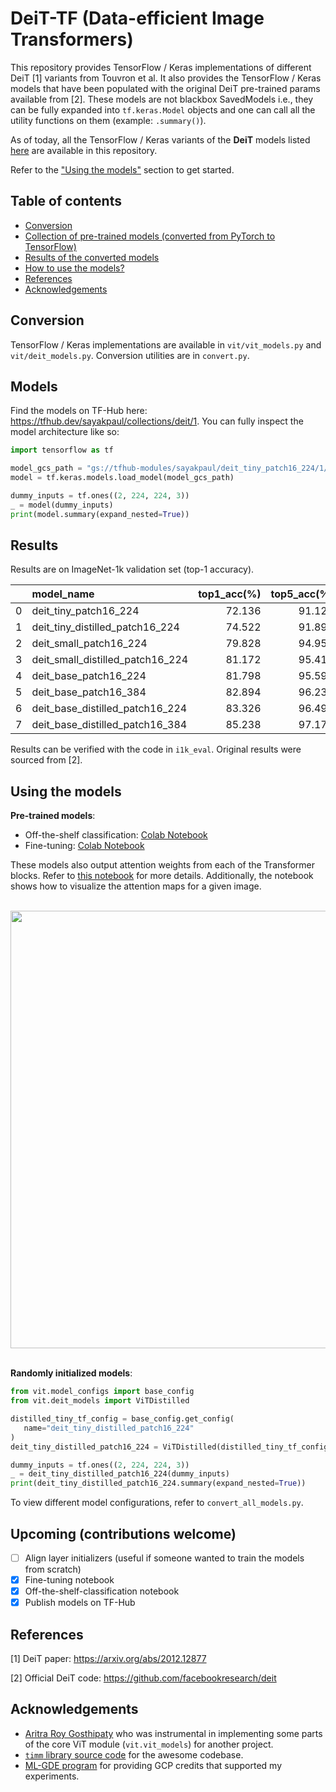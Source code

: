 # DeiT-TF (Data-efficient Image Transformers)

This repository provides TensorFlow / Keras implementations of different DeiT
[1] variants from Touvron et al. It also provides the TensorFlow / Keras models that have been
populated with the original DeiT pre-trained params available from [2]. These
models are not blackbox SavedModels i.e., they can be fully expanded into `tf.keras.Model`
objects and one can call all the utility functions on them (example: `.summary()`).

As of today, all the TensorFlow / Keras variants of the **DeiT** models listed
[here](https://github.com/facebookresearch/deit#model-zoo) are available in this
repository.

Refer to the ["Using the models"](https://github.com/sayakpaul/deit-tf#using-the-models)
section to get started. 

## Table of contents

* [Conversion](https://github.com/sayakpaul/deit-tf#conversion)
* [Collection of pre-trained models (converted from PyTorch to TensorFlow)](https://github.com/sayakpaul/deit-tf#models)
* [Results of the converted models](https://github.com/sayakpaul/deit-tf#results)
* [How to use the models?](https://github.com/sayakpaul/deit-tf#using-the-models)
* [References](https://github.com/sayakpaul/deit-tf#references)
* [Acknowledgements](https://github.com/sayakpaul/deit-tf#references)

## Conversion

TensorFlow / Keras implementations are available in `vit/vit_models.py` and `vit/deit_models.py`.
Conversion utilities are in `convert.py`.

## Models

Find the models on TF-Hub here: https://tfhub.dev/sayakpaul/collections/deit/1. You can fully inspect the
model architecture like so:

```py
import tensorflow as tf

model_gcs_path = "gs://tfhub-modules/sayakpaul/deit_tiny_patch16_224/1/uncompressed"
model = tf.keras.models.load_model(model_gcs_path)

dummy_inputs = tf.ones((2, 224, 224, 3))
_ = model(dummy_inputs)
print(model.summary(expand_nested=True))
```

## Results

Results are on ImageNet-1k validation set (top-1 accuracy). 

|    | **model_name**                   |   **top1_acc(%)** |   **top5_acc(%)** |   **orig_top1_acc(%)** |   **orig_top5_acc(%)** |
|---:|:---------------------------------|--------------:|--------------:|-------------------:|-------------------:|
|  0 | deit_tiny_patch16_224            |        72.136 |        91.128 |               72.2 |               91.1 |
|  1 | deit_tiny_distilled_patch16_224  |        74.522 |        91.896 |               74.5 |               91.9 |
|  2 | deit_small_patch16_224           |        79.828 |        94.954 |               79.9 |               95   |
|  3 | deit_small_distilled_patch16_224 |        81.172 |        95.414 |               81.2 |               95.4 |
|  4 | deit_base_patch16_224            |        81.798 |        95.592 |               81.8 |               95.6 |
|  5 | deit_base_patch16_384            |        82.894 |        96.234 |               82.9 |               96.2 |
|  6 | deit_base_distilled_patch16_224  |        83.326 |        96.496 |               83.4 |               96.5 |
|  7 | deit_base_distilled_patch16_384  |        85.238 |        97.172 |               85.2 |               97.2 |

Results can be verified with the code in `i1k_eval`. Original results were sourced from [2].


## Using the models

**Pre-trained models**:

* Off-the-shelf classification: [Colab Notebook](https://colab.research.google.com/github/sayakpaul/deit-tf/blob/main/notebooks/classification.ipynb)
* Fine-tuning: [Colab Notebook](https://colab.research.google.com/github/sayakpaul/deit-tf/blob/main/notebooks/finetune.ipynb)

These models also output attention weights from each of the Transformer blocks.
Refer to [this notebook](https://colab.research.google.com/github/sayakpaul/deit-tf/blob/main/notebooks/classification.ipynb)
for more details. Additionally, the notebook shows how to visualize the attention maps for a given image.

<br>

<div align=center>
 <img src="https://i.ibb.co/hHzggDr/attention-map.png" width=700/>
</div>

<br>
 
 **Randomly initialized models**:
 
 ```py
from vit.model_configs import base_config
from vit.deit_models import ViTDistilled
 
 distilled_tiny_tf_config = base_config.get_config(
    name="deit_tiny_distilled_patch16_224"
)
deit_tiny_distilled_patch16_224 = ViTDistilled(distilled_tiny_tf_config)

dummy_inputs = tf.ones((2, 224, 224, 3))
_ = deit_tiny_distilled_patch16_224(dummy_inputs)
print(deit_tiny_distilled_patch16_224.summary(expand_nested=True))
 ```
 
 To view different model configurations, refer to `convert_all_models.py`.
 
## Upcoming (contributions welcome)

- [ ] Align layer initializers (useful if someone wanted to train the models
from scratch) 
- [x] Fine-tuning notebook 
- [x] Off-the-shelf-classification notebook
- [x] Publish models on TF-Hub

## References

[1] DeiT paper: https://arxiv.org/abs/2012.12877

[2] Official DeiT code: https://github.com/facebookresearch/deit

## Acknowledgements

* [Aritra Roy Gosthipaty](https://github.com/ariG23498) who was instrumental in implementing
some parts of the core ViT module (`vit.vit_models`) for another project.
* [`timm` library source code](https://github.com/rwightman/pytorch-image-models)
for the awesome codebase.
* [ML-GDE program](https://developers.google.com/programs/experts/) for
providing GCP credits that supported my experiments.
